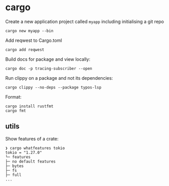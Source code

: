 # cargo

Create a new application project called `myapp` including initialising a git repo

```
cargo new myapp --bin
```

Add reqwest to Cargo.toml

```
cargo add reqwest
```

Build docs for package and view locally:

```
cargo doc -p tracing-subscriber --open
```

Run clippy on a package and not its dependencies:

```
cargo clippy --no-deps --package typos-lsp
```

Format:

```
cargo install rustfmt
cargo fmt
```

## utils

Show features of a crate:

```
❯ cargo whatfeatures tokio
tokio = "1.27.0"
└─ features
├─ no default features
├─ bytes
├─ fs
├─ full
...
```
